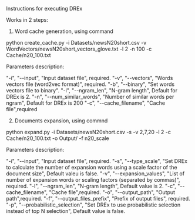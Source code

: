 Instructions for executing DREx

Works in 2 steps:
1. Word cache generation, using command

python create_cache.py -i Datasets/newsN20short.csv -v WordVectors/newsN20short_vectors_glove.txt -l 2 -n 100 -c Cache/n20_100.txt

Parameters description:

"-i", "--input", "Input dataset file", required.
"-v", "--vectors", "Words vectors file (word2vec format)", required.
"-b", "--binary", "Set words vectors file to binary".
"-l", "--ngram_len", "N-gram length", Default for DREx is 2.
"-n", "--num_similar_words", "Number of similar words per ngram", Default for DREx is 200
"-c", "--cache_filename", "Cache file",required

2. Documents expansion, using commnd

python expand.py -i Datasets/newsN20short.csv -s -v 2,7,20 -l 2 -c Cache/n20_100.txt -o Output/ -f n20_scale

Parameters description:

"-i", "--input", "Input dataset file", required.
"-s", "--type_scale", "Set DREx to calculate the number of expansion words using a scale factor of the document size", Default valeu is false.
"-v", "--expansion_values", "List of number of expansion words or scaling factors (separated by commas)", required.
"-l", "--ngram_len", "N-gram length", Default value is 2.
"-c", "--cache_filename", "Cache file",required.
"-o", "--output_path", "Output path",required.
"-f", "--output_files_prefix", "Prefix of output files", required.
"-p", "--probabilistic_selection", "Set DREx to use probabilistic selection instead of top N selection", Default value is false.

